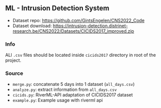 ## ML - Intrusion Detection System

- Dataset repo: https://github.com/GintsEngelen/CNS2022_Code
- Dataset download: https://intrusion-detection.distrinet-research.be/CNS2022/Datasets/CICIDS2017_improved.zip

### Info

ALl `.csv` files should be located inside `cicids2017` directory in root of the project.

### Source

- `merge.py`: concatenate 5 days into 1 dataset (`all_days.csv`) 
- `analyze.py`: extract information from `all_days.csv`
- `cicids.py`: RiverML-API adaptation of CICIDS2017 dataset
- `example.py`: Example usage with riverml api 